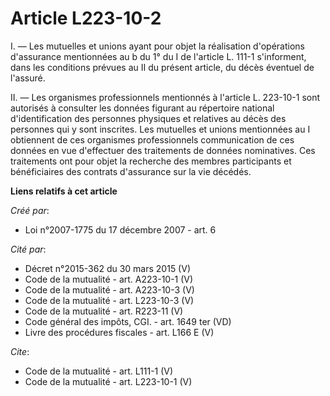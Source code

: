 # Article L223-10-2

I. ― Les mutuelles et unions ayant pour objet la réalisation d'opérations d'assurance mentionnées au b du 1° du I de
l'article L. 111-1 s'informent, dans les conditions prévues au II du présent article, du décès éventuel de l'assuré. 

II. ― Les organismes professionnels mentionnés à l'article L. 223-10-1 sont autorisés à consulter les données figurant au
répertoire national d'identification des personnes physiques et relatives au décès des personnes qui y sont inscrites. Les
mutuelles et unions mentionnées au I obtiennent de ces organismes professionnels communication de ces données en vue
d'effectuer des traitements de données nominatives. Ces traitements ont pour objet la recherche des membres participants et
bénéficiaires des contrats d'assurance sur la vie décédés.

**Liens relatifs à cet article**

_Créé par_:

  - Loi n°2007-1775 du 17 décembre 2007 - art. 6

_Cité par_:

  - Décret n°2015-362 du 30 mars 2015 (V)
  - Code de la mutualité - art. A223-10-1 (V)
  - Code de la mutualité - art. A223-10-3 (V)
  - Code de la mutualité - art. L223-10-3 (V)
  - Code de la mutualité - art. R223-11 (V)
  - Code général des impôts, CGI. - art. 1649 ter (VD)
  - Livre des procédures fiscales - art. L166 E (V)

_Cite_:

  - Code de la mutualité - art. L111-1 (V)
  - Code de la mutualité - art. L223-10-1 (V)
